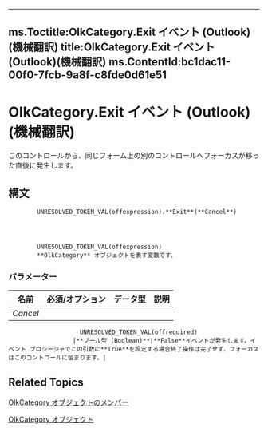 

---
ms.Toctitle:OlkCategory.Exit イベント (Outlook)(機械翻訳)
title:OlkCategory.Exit イベント (Outlook)(機械翻訳)
ms.ContentId:bc1dac11-00f0-7fcb-9a8f-c8fde0d61e51
---
# OlkCategory.Exit イベント (Outlook)(機械翻訳)




このコントロールから、同じフォーム上の別のコントロールへフォーカスが移った直後に発生します。

## 構文

            UNRESOLVED_TOKEN_VAL(offexpression).**Exit**(**Cancel**)




            UNRESOLVED_TOKEN_VAL(offexpression)
            **OlkCategory** オブジェクトを表す変数です。

### パラメーター

|**名前**|**必須/オプション**|**データ型**|**説明**|
|---|---|---|---|
|*Cancel*|
                        UNRESOLVED_TOKEN_VAL(offrequired)
                      |**ブール型 (Boolean)**|**False**イベントが発生します。イベント プロシージャでこの引数に**True**を設定する場合終了操作は完了せず、フォーカスはこのコントロールに留まります。|





## Related Topics

[OlkCategory オブジェクトのメンバー](286c3117-d566-634d-e9db-bc69886ab57a.md)

[OlkCategory オブジェクト](f635c0c8-e562-02a2-2a76-25caaee623c0.md)




